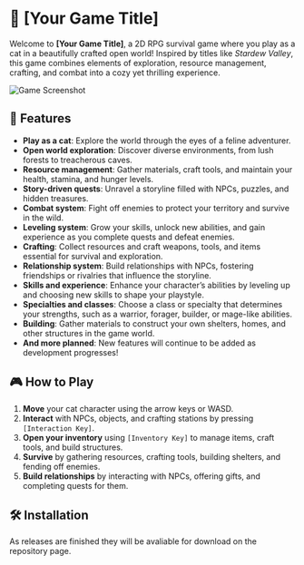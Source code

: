 # 🐾 **[Your Game Title]**

Welcome to **[Your Game Title]**, a 2D RPG survival game where you play as a cat in a beautifully crafted open world! Inspired by titles like *Stardew Valley*, this game combines elements of exploration, resource management, crafting, and combat into a cozy yet thrilling experience.

![Game Screenshot](link-to-screenshot-or-gif)

## 🌟 **Features**
- **Play as a cat**: Explore the world through the eyes of a feline adventurer.
- **Open world exploration**: Discover diverse environments, from lush forests to treacherous caves.
- **Resource management**: Gather materials, craft tools, and maintain your health, stamina, and hunger levels.
- **Story-driven quests**: Unravel a storyline filled with NPCs, puzzles, and hidden treasures.
- **Combat system**: Fight off enemies to protect your territory and survive in the wild.
- **Leveling system**: Grow your skills, unlock new abilities, and gain experience as you complete quests and defeat enemies.
- **Crafting**: Collect resources and craft weapons, tools, and items essential for survival and exploration.
- **Relationship system**: Build relationships with NPCs, fostering friendships or rivalries that influence the storyline.
- **Skills and experience**: Enhance your character’s abilities by leveling up and choosing new skills to shape your playstyle.
- **Specialties and classes**: Choose a class or specialty that determines your strengths, such as a warrior, forager, builder, or mage-like abilities.
- **Building**: Gather materials to construct your own shelters, homes, and other structures in the game world.
- **And more planned**: New features will continue to be added as development progresses!

## 🎮 **How to Play**
1. **Move** your cat character using the arrow keys or WASD.
2. **Interact** with NPCs, objects, and crafting stations by pressing `[Interaction Key]`.
3. **Open your inventory** using `[Inventory Key]` to manage items, craft tools, and build structures.
4. **Survive** by gathering resources, crafting tools, building shelters, and fending off enemies.
5. **Build relationships** by interacting with NPCs, offering gifts, and completing quests for them.

## 🛠️ **Installation**

As releases are finished they will be avaliable for download on the repository page.
